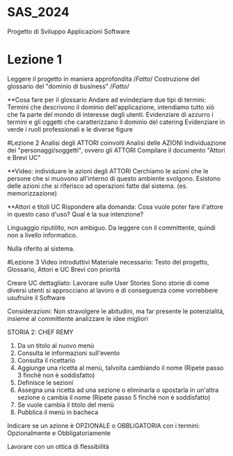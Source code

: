 # SAS_2024
Progetto di Sviluppo Applicazioni Software


# Lezione 1
Leggere il progetto in maniera approfondita /*Fatto*/
Costruzione del glossario del "dominio di business" /*Fatto*/

**Cosa fare per il glossario
Andare ad evindeziare due tipi di termini:
Termini che descrivono il dominio dell'applicazione, intendiamo tutto xiò che fa 
parte del mondo di interesse degli utenti.
Evidenziare di azzurro i termini e gli oggetti che caratterizzano il dominio del catering
Evidenziare in verde i ruoli professionali e le diverse figure

#Lezione 2
Analisi degli ATTORI coinvolti
Analisi delle AZIONI 
Individuazione dei "personaggi/soggetti", ovvero gli ATTORI
Compilare il documento "Attori e Brevi UC"

**Video: individuare le azioni degli ATTORI
Cerchiamo le azioni che le persone che si muovono all'interno di questo ambiente svolgono.
Esistono delle azioni che si riferisco ad operazioni fatte dal sistema. 
(es. memorizzazione)


**Attori e titoli UC
Rispondere alla domanda:
Cosa vuole poter fare il'attore in questo caso d'uso?
Qual è la sua intenzione?

Linguaggio riputilito, non ambiguo.
Da leggere con il committente, quindi non a livello informatico.
 
Nulla riferito al sistema.
 
 
#Lezione 3
Video introduttivi
Materiale necessario: Testo del progetto, Glossario, Attori e UC Brevi con priorità

Creare UC dettagliato:
Lavorare sulle User Stories
Sono storie di come diversi utenti si approcciano al lavoro e di conseguenza come vorrebbere usufruire il Software

Considerazioni:
Non stravolgere le abitudini, ma far presente le potenzialità, insieme al committente analizzare le idee migliori

STORIA 2: CHEF REMY

1. Da un titolo al nuovo menù
2. Consulta le informazioni sull'evento
3. Consulta il ricettario
4. Aggiunge una ricetta al menù, talvolta cambiando il nome 
(Ripete passo 3 finchè non è soddisfatto)
5. Definisce le sezioni
6. Assegna una ricetta ad una sezione o eliminarla o spostarla in un'altra sezione o cambia il nome
(Ripete passo 5 finchè non è soddisfatto)
7. Se vuole cambia il titolo del menù
8. Pubblica il menù in bacheca


Indicare se un azione è OPZIONALE o OBBLIGATORIA con i termini:
Opzionalmente e Obbligatoriamente

Lavorare con un ottica di flessibilità
